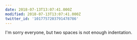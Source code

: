 ```yaml
---
date: 2018-07-13T13:07:41.000Z
modified: 2018-07-13T13:07:41.000Z
twitter_id: '1017757203791478786'
---
```


  I'm sorry everyone, but two spaces is not enough indentation.
